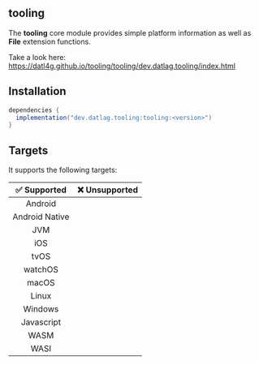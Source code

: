 ## tooling

The **tooling** core module provides simple platform information as well as **File** extension functions.

Take a look here: https://datl4g.github.io/tooling/tooling/dev.datlag.tooling/index.html

## Installation

```gradle
dependencies {
  implementation("dev.datlag.tooling:tooling:<version>")
}
```

## Targets

It supports the following targets:

|  ✅ Supported   | ❌ Unsupported |
|:--------------:|:-------------:|
|    Android     |               |
| Android Native |               |
|      JVM       |               |
|      iOS       |               |
|      tvOS      |               |
|    watchOS     |               |
|     macOS      |               |
|     Linux      |               |
|    Windows     |               |
|   Javascript   |               |
|      WASM      |               |
|      WASI      |               |
